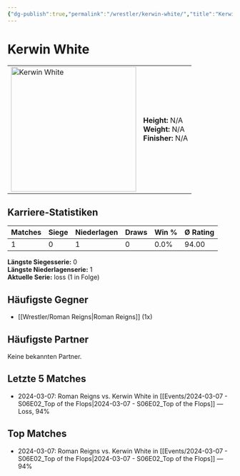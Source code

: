 ```yaml
---
{"dg-publish":true,"permalink":"/wrestler/kerwin-white/","title":"Kerwin White","tags":["wrestler"],"noteIcon":""}
---
```



# Kerwin White

<table>
        <tr>
        <td><img src="https://github.com/CptSpaulding1980/choke-slam-wrestling/releases/download/images/Kerwin_White.png" width="280" alt="Kerwin White"></td>
        <td>
        <b>Height:</b> N/A<br>
        <b>Weight:</b> N/A<br>
        <b>Finisher:</b> N/A<br>
        </td>
        </tr>
        </table>
        

## Karriere-Statistiken

| Matches | Siege | Niederlagen | Draws | Win % | Ø Rating |
|---------|-------|-------------|-------|-------|-----------|
| 1 | 0 | 1 | 0 | 0.0% | 94.00 |

**Längste Siegesserie:** 0<br>**Längste Niederlagenserie:** 1<br>**Aktuelle Serie:** loss (1 in Folge)


## Häufigste Gegner
- [[Wrestler/Roman Reigns\|Roman Reigns]] (1x)

## Häufigste Partner
Keine bekannten Partner.

## Letzte 5 Matches
- 2024-03-07: Roman Reigns vs. Kerwin White in [[Events/2024-03-07 - S06E02_Top of the Flops\|2024-03-07 - S06E02_Top of the Flops]] — Loss, 94%

## Top Matches
- 2024-03-07: Roman Reigns vs. Kerwin White in [[Events/2024-03-07 - S06E02_Top of the Flops\|2024-03-07 - S06E02_Top of the Flops]] — 94%
